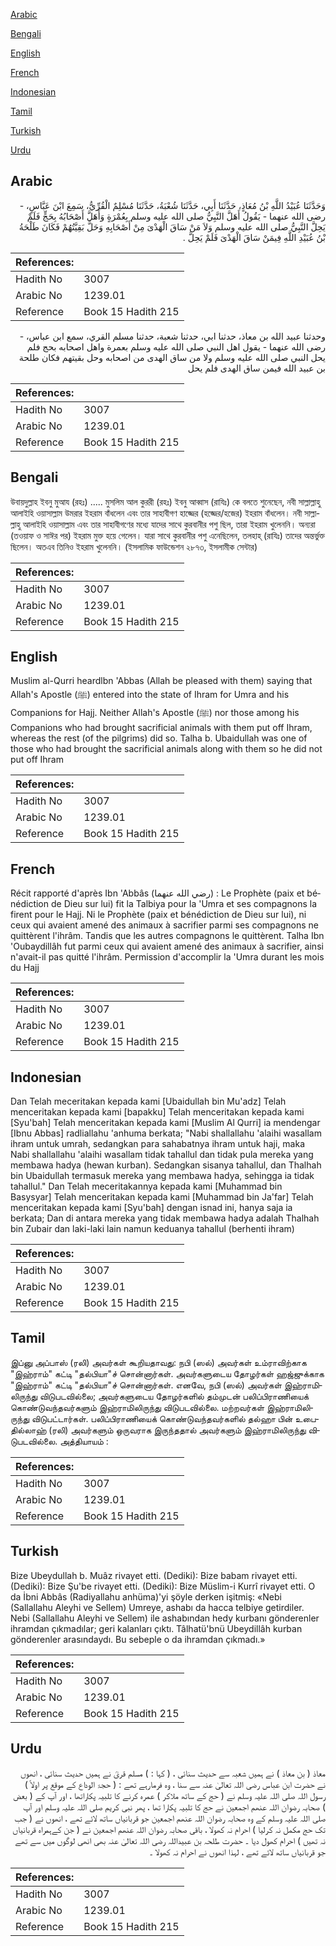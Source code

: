 [Arabic](#arabic)

[Bengali](#bengali)

[English](#english)

[French](#french)

[Indonesian](#indonesian)

[Tamil](#tamil)

[Turkish](#turkish)

[Urdu](#urdu)

## Arabic


<div dir="rtl" lang="ar" style={{fontSize:'larger',backgroundColor:'#f8f9fa',padding:20}}>
وَحَدَّثَنَا عُبَيْدُ اللَّهِ بْنُ مُعَاذٍ، حَدَّثَنَا أَبِي، حَدَّثَنَا شُعْبَةُ، حَدَّثَنَا مُسْلِمٌ الْقُرِّيُّ، سَمِعَ ابْنَ عَبَّاسٍ، - رضى الله عنهما - يَقُولُ أَهَلَّ النَّبِيُّ صلى الله عليه وسلم بِعُمْرَةٍ وَأَهَلَّ أَصْحَابُهُ بِحَجٍّ فَلَمْ يَحِلَّ النَّبِيُّ صلى الله عليه وسلم وَلاَ مَنْ سَاقَ الْهَدْىَ مِنْ أَصْحَابِهِ وَحَلَّ بَقِيَّتُهُمْ فَكَانَ طَلْحَةُ بْنُ عُبَيْدِ اللَّهِ فِيمَنْ سَاقَ الْهَدْىَ فَلَمْ يَحِلَّ ‏.‏
</div>
<div style={{backgroundColor:'#f8f9fa',padding:20, marginBottom: 10}}><table> <thead> <tr> <th>References:</th> <th></th> </tr> </thead> <tbody><tr><td>Hadith No</td><td>3007</td></tr><tr><td>Arabic No</td><td>1239.01</td></tr><tr><td>Reference</td><td>Book 15 Hadith 215</td></tr></tbody></table></div>


<div dir="rtl" lang="ar" style={{fontSize:'larger',backgroundColor:'#f8f9fa',padding:20}}>
وحدثنا عبيد الله بن معاذ، حدثنا ابي، حدثنا شعبة، حدثنا مسلم القري، سمع ابن عباس، - رضى الله عنهما - يقول اهل النبي صلى الله عليه وسلم بعمرة واهل اصحابه بحج فلم يحل النبي صلى الله عليه وسلم ولا من ساق الهدى من اصحابه وحل بقيتهم فكان طلحة بن عبيد الله فيمن ساق الهدى فلم يحل
</div>
<div style={{backgroundColor:'#f8f9fa',padding:20, marginBottom: 10}}><table> <thead> <tr> <th>References:</th> <th></th> </tr> </thead> <tbody><tr><td>Hadith No</td><td>3007</td></tr><tr><td>Arabic No</td><td>1239.01</td></tr><tr><td>Reference</td><td>Book 15 Hadith 215</td></tr></tbody></table></div>

## Bengali


<div dir="ltr" lang="bn" style={{fontSize:'larger',backgroundColor:'#f8f9fa',padding:20}}>
উবায়দুল্লাহ ইবনু মুআয (রহঃ) ..... মুসলিম আল কুররী (রহঃ) ইবনু আব্বাস (রাযিঃ) কে বলতে শুনেছেন, নবী সাল্লাল্লাহু আলাইহি ওয়াসাল্লাম উমরার ইহরাম বাঁধলেন এবং তার সাহাবীগণ হাজ্জের (হজ্জের/হজের) ইহরাম বাঁধলেন। নবী সাল্লাল্লাহু আলাইহি ওয়াসাল্লাম এবং তার সাহাবীগণের মধ্যে যাদের সাথে কুরবানীর পশু ছিল, তারা ইহরাম খুলেননি। অন্যরা (তওয়াফ ও সাঈর পর) ইহরাম মুক্ত হয়ে গেলেন। যারা সাথে কুরবানীর পশু এনেছিলেন, তলহাহ্ (রাযিঃ) তাদের অন্তর্ভুক্ত ছিলেন। অতএব তিনিও ইহরাম খুলেননি। (ইসলামিক ফাউন্ডেশন ২৮৭৩, ইসলামীক সেন্টার)
</div>
<div style={{backgroundColor:'#f8f9fa',padding:20, marginBottom: 10}}><table> <thead> <tr> <th>References:</th> <th></th> </tr> </thead> <tbody><tr><td>Hadith No</td><td>3007</td></tr><tr><td>Arabic No</td><td>1239.01</td></tr><tr><td>Reference</td><td>Book 15 Hadith 215</td></tr></tbody></table></div>

## English


<div dir="ltr" lang="en" style={{fontSize:'larger',backgroundColor:'#f8f9fa',padding:20}}>
Muslim al-Qurri heardlbn 'Abbas (Allah be pleased with them) saying that Allah's Apostle (ﷺ) entered into the state of Ihram for Umra and his Companions for Hajj. Neither Allah's Apostle (ﷺ) nor those among his Companions who had brought sacrificial animals with them put off Ihram, whereas the rest (of the pilgrims) did so. Talha b. Ubaidullah was one of those who had brought the sacrificial animals along with them so he did not put off Ihram
</div>
<div style={{backgroundColor:'#f8f9fa',padding:20, marginBottom: 10}}><table> <thead> <tr> <th>References:</th> <th></th> </tr> </thead> <tbody><tr><td>Hadith No</td><td>3007</td></tr><tr><td>Arabic No</td><td>1239.01</td></tr><tr><td>Reference</td><td>Book 15 Hadith 215</td></tr></tbody></table></div>

## French


<div dir="ltr" lang="fr" style={{fontSize:'larger',backgroundColor:'#f8f9fa',padding:20}}>
Récit rapporté d'après Ibn 'Abbâs (رضي الله عنهما) : Le Prophète (paix et bénédiction de Dieu sur lui) fit la Talbiya pour la 'Umra et ses compagnons la firent pour le Hajj. Ni le Prophète (paix et bénédiction de Dieu sur lui), ni ceux qui avaient amené des animaux à sacrifier parmi ses compagnons ne quittèrent l'ihrâm. Tandis que les autres compagnons le quittèrent. Talha Ibn 'Oubaydillâh fut parmi ceux qui avaient amené des animaux à sacrifier, ainsi n'avait-il pas quitté l'ihrâm. Permission d'accomplir la 'Umra durant les mois du Hajj
</div>
<div style={{backgroundColor:'#f8f9fa',padding:20, marginBottom: 10}}><table> <thead> <tr> <th>References:</th> <th></th> </tr> </thead> <tbody><tr><td>Hadith No</td><td>3007</td></tr><tr><td>Arabic No</td><td>1239.01</td></tr><tr><td>Reference</td><td>Book 15 Hadith 215</td></tr></tbody></table></div>

## Indonesian


<div dir="ltr" lang="id" style={{fontSize:'larger',backgroundColor:'#f8f9fa',padding:20}}>
Dan Telah meceritakan kepada kami [Ubaidullah bin Mu'adz] Telah menceritakan kepada kami [bapakku] Telah menceritakan kepada kami [Syu'bah] Telah menceritakan kepada kami [Muslim Al Qurri] ia mendengar [Ibnu Abbas] radliallahu 'anhuma berkata; "Nabi shallallahu 'alaihi wasallam ihram untuk umrah, sedangkan para sahabatnya ihram untuk haji, maka Nabi shallallahu 'alaihi wasallam tidak tahallul dan tidak pula mereka yang membawa hadya (hewan kurban). Sedangkan sisanya tahallul, dan Thalhah bin Ubaidullah termasuk mereka yang membawa hadya, sehingga ia tidak tahallul." Dan Telah meceritakannya kepada kami [Muhammad bin Basysyar] Telah menceritakan kepada kami [Muhammad bin Ja'far] Telah menceritakan kepada kami [Syu'bah] dengan isnad ini, hanya saja ia berkata; Dan di antara mereka yang tidak membawa hadya adalah Thalhah bin Zubair dan laki-laki lain namun keduanya tahallul (berhenti ihram)
</div>
<div style={{backgroundColor:'#f8f9fa',padding:20, marginBottom: 10}}><table> <thead> <tr> <th>References:</th> <th></th> </tr> </thead> <tbody><tr><td>Hadith No</td><td>3007</td></tr><tr><td>Arabic No</td><td>1239.01</td></tr><tr><td>Reference</td><td>Book 15 Hadith 215</td></tr></tbody></table></div>

## Tamil


<div dir="ltr" lang="ta" style={{fontSize:'larger',backgroundColor:'#f8f9fa',padding:20}}>
இப்னு அப்பாஸ் (ரலி) அவர்கள் கூறியதாவது: நபி (ஸல்) அவர்கள் உம்ராவிற்காக "இஹ்ராம்" கட்டி "தல்பியா"ச் சொன்னார்கள். அவர்களுடைய தோழர்கள் ஹஜ்ஜுக்காக "இஹ்ராம்" கட்டி "தல்பியா"ச் சொன்னார்கள். எனவே, நபி (ஸல்) அவர்கள் இஹ்ராமிலிருந்து விடுபடவில்லை; அவர்களுடைய தோழர்களில் தம்முடன் பலிப்பிராணியைக் கொண்டுவந்தவர்களும் இஹ்ராமிலிருந்து விடுபடவில்லை. மற்றவர்கள் இஹ்ராமிலிருந்து விடுபட்டார்கள். பலிப்பிராணியைக் கொண்டுவந்தவர்களில் தல்ஹா பின் உபைதில்லாஹ் (ரலி) அவர்களும் ஒருவராக இருந்ததால் அவர்களும் இஹ்ராமிலிருந்து விடுபடவில்லை. அத்தியாயம் :
</div>
<div style={{backgroundColor:'#f8f9fa',padding:20, marginBottom: 10}}><table> <thead> <tr> <th>References:</th> <th></th> </tr> </thead> <tbody><tr><td>Hadith No</td><td>3007</td></tr><tr><td>Arabic No</td><td>1239.01</td></tr><tr><td>Reference</td><td>Book 15 Hadith 215</td></tr></tbody></table></div>

## Turkish


<div dir="ltr" lang="tr" style={{fontSize:'larger',backgroundColor:'#f8f9fa',padding:20}}>
Bize Ubeydullah b. Muâz rivayet etti. (Dediki): Bize babam rivayet etti. (Dediki): Bize Şu'be rivayet etti. (Dediki): Bize Müslim-i Kurrî rivayet etti. O da İbni Abbâs (Radiyallahu anhüma)'yi şöyle derken işitmiş: «Nebi (Sallallahu Aleyhi ve Sellem) Umreye, ashabı da hacca telbiye getirdiler. Nebi (Sallallahu Aleyhi ve Sellem) ile ashabından hedy kurbanı gönderenler ihramdan çıkmadılar; geri kalanları çıktı. Tâlhatü'bnü Ubeydillâh kurban gönderenler arasındaydı. Bu sebeple o da ihramdan çıkmadı.»
</div>
<div style={{backgroundColor:'#f8f9fa',padding:20, marginBottom: 10}}><table> <thead> <tr> <th>References:</th> <th></th> </tr> </thead> <tbody><tr><td>Hadith No</td><td>3007</td></tr><tr><td>Arabic No</td><td>1239.01</td></tr><tr><td>Reference</td><td>Book 15 Hadith 215</td></tr></tbody></table></div>

## Urdu


<div dir="rtl" lang="ur" style={{fontSize:'larger',backgroundColor:'#f8f9fa',padding:20}}>
معاذ ( بن معاذ ) نے ہمیں شعبہ سے حدیث سنائی ، ( کہا : ) مسلم قریؒ نے ہمیں حدیث سنائی ، انھوں نے حضرت ابن عباس رضی اللہ تعالیٰ عنہ سے سنا ، وہ فرمارہے تھے : ( حجۃ الوداع کے موقع پر اولاً ) رسول اللہ صلی اللہ علیہ وسلم نے ( حج کے ساتھ ملاکر ) عمرہ کرنے کا تلبیہ پکاراتھا ، اور آپ کے ( بعض ) صحابہ رضوان اللہ عنھم اجمعین نے حج کا تلبیہ پکارا تھا ، پھر نبی کریم صلی اللہ علیہ وسلم اور آپ صلی اللہ علیہ وسلم کے وہ صحابہ رضوان اللہ عنھم اجمعین جو قربانیاں ساتھ لائے تھے ، انھوں نے ( جب تک حج مکمل نہ کرلیا ) احرام نہ کھولا ، باقی صحابہ رضوان اللہ عنھم اجمعین نے ( جن کےہمراہ قربانیاں نہ تھیں ) احرام کھول دیا ۔ حضرت طلحہ بن عبیداللہ رضی اللہ تعالیٰ عنہ بھی انھی لوگوں میں سے تھے جو قربانیاں ساتھ لائے تھے ، لہذا انھوں نے احرام نہ کھولا ۔
</div>
<div style={{backgroundColor:'#f8f9fa',padding:20, marginBottom: 10}}><table> <thead> <tr> <th>References:</th> <th></th> </tr> </thead> <tbody><tr><td>Hadith No</td><td>3007</td></tr><tr><td>Arabic No</td><td>1239.01</td></tr><tr><td>Reference</td><td>Book 15 Hadith 215</td></tr></tbody></table></div>